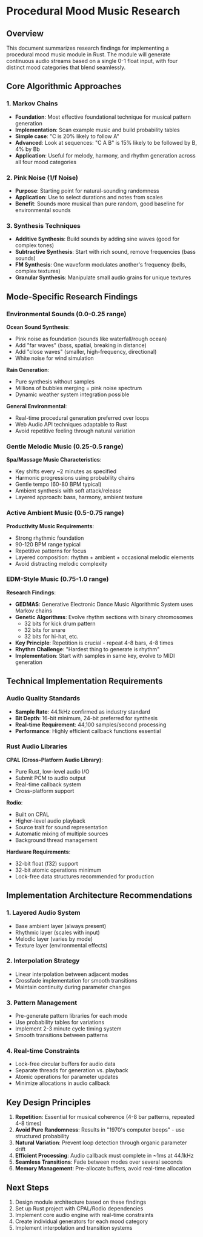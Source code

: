 # Procedural Mood Music Research

## Overview
This document summarizes research findings for implementing a procedural mood music module in Rust. The module will generate continuous audio streams based on a single 0-1 float input, with four distinct mood categories that blend seamlessly.

## Core Algorithmic Approaches

### 1. Markov Chains
- **Foundation**: Most effective foundational technique for musical pattern generation
- **Implementation**: Scan example music and build probability tables
- **Simple case**: "C is 20% likely to follow A"
- **Advanced**: Look at sequences: "C A B" is 15% likely to be followed by B, 4% by Bb
- **Application**: Useful for melody, harmony, and rhythm generation across all four mood categories

### 2. Pink Noise (1/f Noise)
- **Purpose**: Starting point for natural-sounding randomness
- **Application**: Use to select durations and notes from scales
- **Benefit**: Sounds more musical than pure random, good baseline for environmental sounds

### 3. Synthesis Techniques
- **Additive Synthesis**: Build sounds by adding sine waves (good for complex tones)
- **Subtractive Synthesis**: Start with rich sound, remove frequencies (bass sounds)
- **FM Synthesis**: One waveform modulates another's frequency (bells, complex textures)
- **Granular Synthesis**: Manipulate small audio grains for unique textures

## Mode-Specific Research Findings

### Environmental Sounds (0.0-0.25 range)
**Ocean Sound Synthesis**:
- Pink noise as foundation (sounds like waterfall/rough ocean)
- Add "far waves" (bass, spatial, breaking in distance)
- Add "close waves" (smaller, high-frequency, directional)
- White noise for wind simulation

**Rain Generation**:
- Pure synthesis without samples
- Millions of bubbles merging = pink noise spectrum
- Dynamic weather system integration possible

**General Environmental**:
- Real-time procedural generation preferred over loops
- Web Audio API techniques adaptable to Rust
- Avoid repetitive feeling through natural variation

### Gentle Melodic Music (0.25-0.5 range)
**Spa/Massage Music Characteristics**:
- Key shifts every ~2 minutes as specified
- Harmonic progressions using probability chains
- Gentle tempo (60-80 BPM typical)
- Ambient synthesis with soft attack/release
- Layered approach: bass, harmony, ambient texture

### Active Ambient Music (0.5-0.75 range)
**Productivity Music Requirements**:
- Strong rhythmic foundation
- 90-120 BPM range typical
- Repetitive patterns for focus
- Layered composition: rhythm + ambient + occasional melodic elements
- Avoid distracting melodic complexity

### EDM-Style Music (0.75-1.0 range)
**Research Findings**:
- **GEDMAS**: Generative Electronic Dance Music Algorithmic System uses Markov chains
- **Genetic Algorithms**: Evolve rhythm sections with binary chromosomes
  - 32 bits for kick drum pattern
  - 32 bits for snare
  - 32 bits for hi-hat, etc.
- **Key Principle**: Repetition is crucial - repeat 4-8 bars, 4-8 times
- **Rhythm Challenge**: "Hardest thing to generate is rhythm"
- **Implementation**: Start with samples in same key, evolve to MIDI generation

## Technical Implementation Requirements

### Audio Quality Standards
- **Sample Rate**: 44.1kHz confirmed as industry standard
- **Bit Depth**: 16-bit minimum, 24-bit preferred for synthesis
- **Real-time Requirement**: 44,100 samples/second processing
- **Performance**: Highly efficient callback functions essential

### Rust Audio Libraries
**CPAL (Cross-Platform Audio Library)**:
- Pure Rust, low-level audio I/O
- Submit PCM to audio output
- Real-time callback system
- Cross-platform support

**Rodio**:
- Built on CPAL
- Higher-level audio playback
- Source trait for sound representation
- Automatic mixing of multiple sources
- Background thread management

**Hardware Requirements**:
- 32-bit float (f32) support
- 32-bit atomic operations minimum
- Lock-free data structures recommended for production

## Implementation Architecture Recommendations

### 1. Layered Audio System
- Base ambient layer (always present)
- Rhythmic layer (scales with input)
- Melodic layer (varies by mode)
- Texture layer (environmental effects)

### 2. Interpolation Strategy
- Linear interpolation between adjacent modes
- Crossfade implementation for smooth transitions
- Maintain continuity during parameter changes

### 3. Pattern Management
- Pre-generate pattern libraries for each mode
- Use probability tables for variations
- Implement 2-3 minute cycle timing system
- Smooth transitions between patterns

### 4. Real-time Constraints
- Lock-free circular buffers for audio data
- Separate threads for generation vs. playback
- Atomic operations for parameter updates
- Minimize allocations in audio callback

## Key Design Principles

1. **Repetition**: Essential for musical coherence (4-8 bar patterns, repeated 4-8 times)
2. **Avoid Pure Randomness**: Results in "1970's computer beeps" - use structured probability
3. **Natural Variation**: Prevent loop detection through organic parameter drift
4. **Efficient Processing**: Audio callback must complete in ~1ms at 44.1kHz
5. **Seamless Transitions**: Fade between modes over several seconds
6. **Memory Management**: Pre-allocate buffers, avoid real-time allocation

## Next Steps
1. Design module architecture based on these findings
2. Set up Rust project with CPAL/Rodio dependencies
3. Implement core audio engine with real-time constraints
4. Create individual generators for each mood category
5. Implement interpolation and transition systems